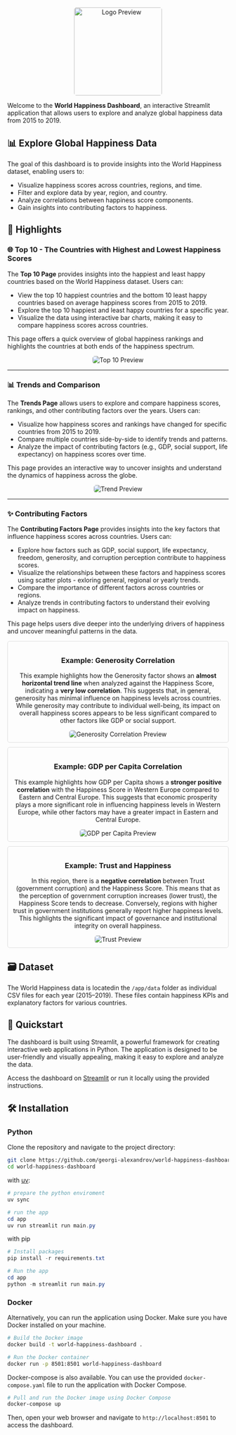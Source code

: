 <div style="text-align: center;">
  <img src="app/assets/logo.png" alt="Logo Preview" style="width: 200px; margin-top: 10px; border-radius: 5px;">
  <!-- <h1>🌍 World Happiness Dashboard</h1> -->
</div>

Welcome to the **World Happiness Dashboard**, an interactive Streamlit application that allows users to explore and analyze global happiness data from 2015 to 2019. 

## 📊 Explore Global Happiness Data

The goal of this dashboard is to provide insights into the World Happiness dataset, enabling users to:
- Visualize happiness scores across countries, regions, and time.
- Filter and explore data by year, region, and country.
- Analyze correlations between happiness score components.
- Gain insights into contributing factors to happiness.

## 🌟 Highlights

### 🌐 Top 10 - The Countries with Highest and Lowest Happiness Scores

The **Top 10 Page** provides insights into the happiest and least happy countries based on the World Happiness dataset. Users can:

- View the top 10 happiest countries and the bottom 10 least happy countries based on average happiness scores from 2015 to 2019.
- Explore the top 10 happiest and least happy countries for a specific year.
- Visualize the data using interactive bar charts, making it easy to compare happiness scores across countries.

This page offers a quick overview of global happiness rankings and highlights the countries at both ends of the happiness spectrum.

<div style="text-align: center;">
  <img src="images/Top_10.png" alt="Top 10 Preview" style="max-width: 100%; border-radius: 5px;">
</div>

---

### 📊 Trends and Comparison

The **Trends Page** allows users to explore and compare happiness scores, rankings, and other contributing factors over the years. Users can:

- Visualize how happiness scores and rankings have changed for specific countries from 2015 to 2019.
- Compare multiple countries side-by-side to identify trends and patterns.
- Analyze the impact of contributing factors (e.g., GDP, social support, life expectancy) on happiness scores over time.

This page provides an interactive way to uncover insights and understand the dynamics of happiness across the globe.

<div style="text-align: center;">
  <img src="images/Trend_and_comparison.png" alt="Trend Preview" style="max-width: 100%; border-radius: 5px;">
</div>

---

### ✨ Contributing Factors

The **Contributing Factors Page** provides insights into the key factors that influence happiness scores across countries. Users can:

- Explore how factors such as GDP, social support, life expectancy, freedom, generosity, and corruption perception contribute to happiness scores.
- Visualize the relationships between these factors and happiness scores using scatter plots - exloring general, regional or yearly trends.
- Compare the importance of different factors across countries or regions.
- Analyze trends in contributing factors to understand their evolving impact on happiness.

This page helps users dive deeper into the underlying drivers of happiness and uncover meaningful patterns in the data.

<div style="border: 1px solid #ddd; padding: 10px; margin: 10px 0; border-radius: 5px; text-align: center;">
  <h3>Example: Generosity Correlation</h3>
  <p>
    This example highlights how the Generosity factor shows an <strong>almost horizontal trend line</strong> when analyzed against the Happiness Score, indicating a <strong>very low correlation</strong>. 
    This suggests that, in general, generosity has minimal influence on happiness levels across countries. While generosity may contribute to individual well-being, its impact on overall happiness scores appears to be less significant compared to other factors like GDP or social support.
  </p>
  <img src="images/Generosity.png" alt="Generosity Correlation Preview" style="max-width: 100%; border-radius: 5px;">
</div>


<div style="border: 1px solid #ddd; padding: 10px; margin: 10px 0; border-radius: 5px; text-align: center;">
  <h3>Example: GDP per Capita Correlation</h3>
  <p>
    This example highlights how GDP per Capita shows a <strong>stronger positive correlation</strong> with the Happiness Score in Western Europe compared to Eastern and Central Europe. 
    This suggests that economic prosperity plays a more significant role in influencing happiness levels in Western Europe, while other factors may have a greater impact in Eastern and Central Europe.
  </p>
  <img src="images/GDP_per_Capita.png" alt="GDP per Capita Preview" style="max-width: 100%; border-radius: 5px;">
</div>

<div style="border: 1px solid #ddd; padding: 10px; margin: 10px 0; border-radius: 5px; text-align: center;">
  <h3>Example: Trust and Happiness</h3>
  <p>
    In this region, there is a <strong>negative correlation</strong> between Trust (government corruption) and the Happiness Score. 
    This means that as the perception of government corruption increases (lower trust), the Happiness Score tends to decrease. 
    Conversely, regions with higher trust in government institutions generally report higher happiness levels. 
    This highlights the significant impact of governance and institutional integrity on overall happiness.
  </p>
  <img src="images/Trust.png" alt="Trust Preview" style="max-width: 100%; border-radius: 5px;">
</div>

## 🗃️ Dataset

The World Happiness data is  locatedin the `/app/data` folder as individual CSV files for each year (2015–2019). These files contain happiness KPIs and explanatory factors for various countries.

## 🚀 Quickstart

The dashboard is built using Streamlit, a powerful framework for creating interactive web applications in Python. The application is designed to be user-friendly and visually appealing, making it easy to explore and analyze the data.

Access the dashboard on [Streamlit](https://world-happiness-dashboard-pa-tech-lead-recr-task.streamlit.app/) or run it locally using the provided instructions.

## 🛠️ Installation

###  Python

Clone the repository and navigate to the project directory:

```bash
git clone https://github.com/georgi-alexandrov/world-happiness-dashboard
cd world-happiness-dashboard
```

with [uv](https://github.com/astral-sh/uv):

```powershell
# prepare the python enviroment
uv sync

# run the app
cd app
uv run streamlit run main.py
```

 with pip
```powershell
# Install packages
pip install -r requirements.txt

# Run the app
cd app
python -m streamlit run main.py
```

### Docker
Alternatively, you can run the application using Docker. Make sure you have Docker installed on your machine.

```bash
# Build the Docker image
docker build -t world-happiness-dashboard .

# Run the Docker container
docker run -p 8501:8501 world-happiness-dashboard
```

Docker-compose is also available. You can use the provided `docker-compose.yaml` file to run the application with Docker Compose.

```bash
# Pull and run the Docker image using Docker Compose
docker-compose up
```

Then, open your web browser and navigate to `http://localhost:8501` to access the dashboard.
